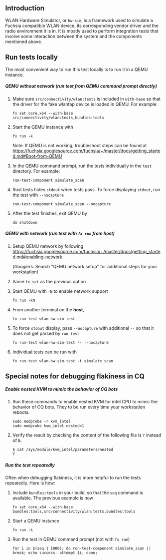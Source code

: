 ## Introduction

WLAN Hardware Simulator, or `hw-sim`, is a framework used to simulate a Fuchsia compatible WLAN device, its corresponding vendor driver and the radio environment it is in. It is mostly used to perform integration tests that involve some interaction between the system and the components mentioned above.

## Run tests locally

The most convenient way to run this test locally is to run it in a QEMU instance.

##### QEMU without network (run test from QEMU command prompt directly)

1. Make sure `src/connectivity/wlan:tests` is included in `with-base` so that the driver for the fake wlantap device is loaded in QEMU. For example:

    ```
    fx set core.x64 --with-base src/connectivity/wlan:tests,bundles:tools
    ```

1. Start the QEMU instance with

    ```
    fx run -k
    ```

    Note: If QEMU is not working, troubleshoot steps can be found at https://fuchsia.googlesource.com/fuchsia/+/master/docs/getting_started.md#Boot-from-QEMU

1. In the QEMU command prompt, run the tests individually in the `test` directory. For example:

    ```
    run-test-component simulate_scan
    ```

1. Rust tests hides `stdout` when tests pass. To force displaying `stdout`, run the test with `--nocapture`

    ````
    run-test-component simulate_scan --nocapture
    ````

1. After the test finishes, exit QEMU by

    ```
    dm shutdown
    ```

##### QEMU with network (run test with `fx run` from host)
1. Setup QEMU network by following https://fuchsia.googlesource.com/fuchsia/+/master/docs/getting_started.md#enabling-network

    (*Googlers*: Search "QEMU network setup" for additional steps for your workstation)

1. Same `fx set` as the previous option
1. Start QEMU with `-N` to enable network support

    ```
    fx run -kN
    ```

1. From another terminal on the **host**,

    ```
    fx run-test wlan-hw-sim-test
    ```

1. To force `stdout` display, pass `--nocapture` with additional `--` so that it does not get parsed by `run-test`
    ````
    fx run-test wlan-hw-sim-test -- --nocapture
    ````

1. Individual tests can be run with

    ```
    fx run-test wlan-hw-sim-test -t simulate_scan
    ```

## Special notes for debugging flakiness in CQ

##### Enable nested KVM to mimic the behavior of CQ bots

1. Run these commands to enable nested KVM for intel CPU to mimic the behavior of CQ bots. They to be run every time your workstation reboots.

    ```
    sudo modprobe -r kvm_intel
    sudo modprobe kvm_intel nested=1
    ```

1. Verify the result by checking the content of the following file is `Y` instead of `N`.

    ```
    $ cat /sys/module/kvm_intel/parameters/nested
    Y
    ```

##### Run the test repeatedly

Often when debugging flakiness, it is more helpful to run the tests repeatedly. Here is how:

1. Include `bundles:tools` in your build, so that the `seq` command is available. The previous example is now
     ````
     fx set core.x64 --with-base bundles:tools,src/connectivity/wlan:tests,bundles:tools
     ````
1. Start a QEMU instance
    ````
    fx run -k
    ````

1. Run the test in QEMU command prompt (not with `fx run`)
     ```
     for i in $(seq 1 1000); do run-test-component simulate_scan || break; echo success: attempt $i; done;
     ```

